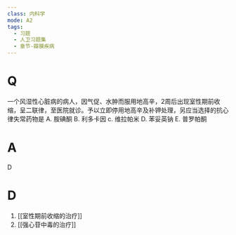 ```yaml
---
class: 内科学
mode: A2
tags:
  - 习题
  - 人卫习题集
  - 章节-瓣膜疾病
---
```


# Q
一个风湿性心脏病的病人，因气促、水肿而服用地高辛，2周后出现室性期前收缩，呈二联律，至医院就诊。予以立即停用地高辛及补钾处理，另应当选择的抗心律失常药物是
A. 胺碘酮 
B. 利多卡因 
c. 维拉帕米
D. 苯妥英钠 
E. 普罗帕酮
# A
D
# D
1. [[室性期前收缩的治疗]]
2. [[强心苷中毒的治疗]]